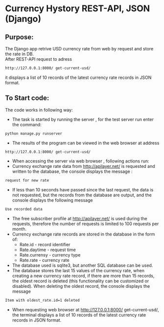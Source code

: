 # Currency Hystory REST-API, JSON (Django)

## Purpose:
The Django app retrive USD currency rate from web by request and store the rate in DB.   
After REST-API request to adress 
```bash
http://127.0.0.1:8000/ get-current-usd/
```
it displays a list of 10 records of the latest currency rate records in JSON format.

## To Start code:

The code works in following way:   

- The task is started by running the server , for the test server run enter the command: 
```bash
python manage.py runserver
```
- The results of the program can be viewed in the web browser at address
```bash
http://127.0.0.1:8000/ get-current-usd/
```
- When accessing the server via web browser , following actions run:
- Currency exchange rate data from http://apilayer.net/ is requested and written to the database, 
the console displays the message :
```bash
request for new rate
```
- If less than 10 seconds have passed since the last request, 
the data is not requested, but the records from the database are output, and the console displays the following message
```bash
Use recorded data
```
- The free subscriber profile at http://apilayer.net/ is used during the requests, 
therefore the number of requests is limited to 100 requests per month.
- Currency exchange rate records are stored in the database in the form of:
  - Rate.id - record identifier  
  - Rate.daytime - request time  
  - Rate.currensy - currency type  
  - Rate.rate - currency rate
- The database used is sqlite3, but another SQL database can be used.
- The database stores the last 15 values of the currency rate, 
when creating a new currency rate record, if there are more than 15 records, 
the oldest record is deleted (this functionality can be customized or disabled). 
When deleting the oldest record, the console displays the message
```bash
Item with oldest_rate.id=1 deleted
```
- When requesting web browser at http://127.0.0.1:8000/ get-current-usd/, the terminal displays a list of 10 records of the latest currency rate records in JSON format.
